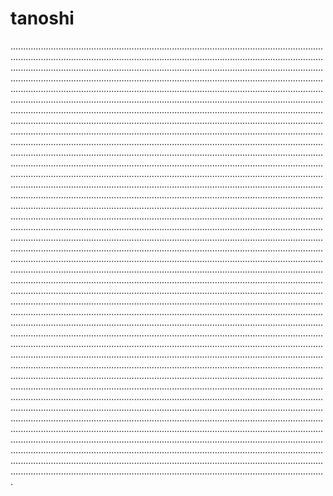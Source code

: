 # tanoshi

.............................................................................................................................................................................................................................................................................................................................................................................................................................................................................................................................................................................................................................................................................................................................................................................................................................................................................................................................................................................................................................................................................................................................................................................................................................................................................................................................................................................................................................................................................................................................................................................................................................................................................................................................................................................................................................................................................................................................................................................................................................................................................................................................................................................................................................................................................................................................................................................................................................................................................................................................................................................................................................................................................................................................................................................................................................................................................................................................................................................................................................................................................................................................................................................................................................................................................................................................................................................................................................................................................................................................................................................................................................................................................................................................................................................................................................................................................................................................................................................................................................................................................................................................................................................................................................................................................................................................................................................................................................................................................................................................................................................................................................................................................................................................................................................................................................................................................................................................................................................................................................................................................................................................................................................................................................................................................................